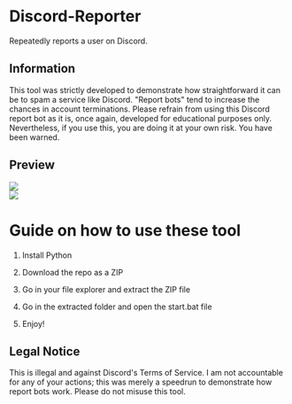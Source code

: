# Discord-Reporter
Repeatedly reports a user on Discord.

## Information 
This tool was strictly developed to demonstrate how straightforward it can be to spam a service like Discord. "Report bots" tend to increase the chances in account terminations. Please refrain from using this Discord report bot as it is, once again, developed for educational purposes only. Nevertheless, if you use this, you are doing it at your own risk. You have been warned.

## Preview  
![](https://i.imgur.com/kGwdAd9.png)<br> 
![](https://i.imgur.com/9l4mtac.gif) 

# Guide on how to use these tool 

1. Install Python

2. Download the repo as a ZIP
  
3. Go in your file explorer and extract the ZIP file
   
4. Go in the extracted folder and open the start.bat file
 
5. Enjoy! 

## Legal Notice 
This is illegal and against Discord's Terms of Service. I am not accountable for any of your actions; this was merely a speedrun to demonstrate how report bots work. Please do not misuse this tool. 